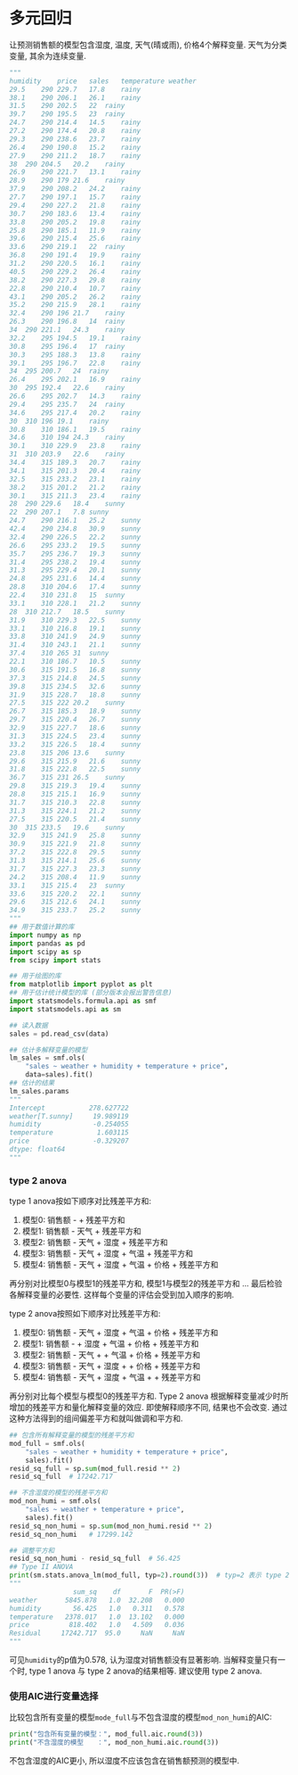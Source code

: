 # 多元回归

让预测销售额的模型包含湿度, 温度, 天气(晴或雨), 价格4个解释变量. 天气为分类变量, 其余为连续变量.
```python
"""
humidity	price	sales	temperature	weather
29.5	290	229.7	17.8	rainy
38.1	290	206.1	26.1	rainy
31.5	290	202.5	22	rainy
39.7	290	195.5	23	rainy
24.7	290	214.4	14.5	rainy
27.2	290	174.4	20.8	rainy
29.3	290	238.6	23.7	rainy
26.4	290	190.8	15.2	rainy
27.9	290	211.2	18.7	rainy
38	290	204.5	20.2	rainy
26.9	290	221.7	13.1	rainy
28.9	290	179	21.6	rainy
37.9	290	208.2	24.2	rainy
27.7	290	197.1	15.7	rainy
29.4	290	227.2	21.8	rainy
30.7	290	183.6	13.4	rainy
33.8	290	205.2	19.8	rainy
25.8	290	185.1	11.9	rainy
39.6	290	215.4	25.6	rainy
33.6	290	219.1	22	rainy
36.8	290	191.4	19.9	rainy
31.2	290	220.5	16.1	rainy
40.5	290	229.2	26.4	rainy
38.2	290	227.3	29.8	rainy
22.8	290	210.4	10.7	rainy
43.1	290	205.2	26.2	rainy
35.2	290	215.9	28.1	rainy
32.4	290	196	21.7	rainy
26.3	290	196.8	14	rainy
34	290	221.1	24.3	rainy
32.2	295	194.5	19.1	rainy
30.8	295	196.4	17	rainy
30.3	295	188.3	13.8	rainy
39.1	295	196.7	22.8	rainy
34	295	200.7	24	rainy
26.4	295	202.1	16.9	rainy
30	295	192.4	22.6	rainy
26.6	295	202.7	14.3	rainy
29.4	295	235.7	24	rainy
34.6	295	217.4	20.2	rainy
30	310	196	19.1	rainy
30.8	310	186.1	19.5	rainy
34.6	310	194	24.3	rainy
30.1	310	229.9	23.8	rainy
31	310	203.9	22.6	rainy
34.4	315	189.3	20.7	rainy
34.1	315	201.3	20.4	rainy
32.5	315	233.2	23.1	rainy
38.2	315	201.2	21.2	rainy
30.1	315	211.3	23.4	rainy
28	290	229.6	18.4	sunny
22	290	207.1	7.8	sunny
24.7	290	216.1	25.2	sunny
42.4	290	234.8	30.9	sunny
32.4	290	226.5	22.2	sunny
26.6	295	233.2	19.5	sunny
35.7	295	236.7	19.3	sunny
31.4	295	238.2	19.4	sunny
31.3	295	229.4	20.1	sunny
24.8	295	231.6	14.4	sunny
28.8	310	204.6	17.4	sunny
22.4	310	231.8	15	sunny
33.1	310	228.1	21.2	sunny
28	310	212.7	18.5	sunny
31.9	310	229.3	22.5	sunny
33.1	310	216.8	19.1	sunny
33.8	310	241.9	24.9	sunny
31.4	310	243.1	21.1	sunny
37.4	310	265	31	sunny
22.1	310	186.7	10.5	sunny
30.6	315	191.5	16.8	sunny
37.3	315	214.8	24.5	sunny
39.8	315	234.5	32.6	sunny
31.9	315	228.7	18.8	sunny
27.5	315	222	20.2	sunny
26.7	315	185.3	18.9	sunny
29.7	315	220.4	26.7	sunny
32.9	315	227.7	18.6	sunny
31.3	315	224.5	23.4	sunny
33.2	315	226.5	18.4	sunny
23.8	315	206	13.6	sunny
29.6	315	215.9	21.6	sunny
31.8	315	222.8	22.5	sunny
36.7	315	231	26.5	sunny
29.8	315	219.3	19.4	sunny
28.8	315	215.1	16.9	sunny
31.7	315	210.3	22.8	sunny
31.3	315	224.1	21.2	sunny
27.5	315	220.5	21.4	sunny
30	315	233.5	19.6	sunny
32.9	315	241.9	25.8	sunny
30.9	315	221.9	21.8	sunny
37.2	315	222.8	29.5	sunny
31.3	315	214.1	25.6	sunny
31.7	315	227.3	23.3	sunny
24.2	315	208.4	11.9	sunny
33.1	315	215.4	23	sunny
33.6	315	220.2	22.1	sunny
29.6	315	212.6	24.1	sunny
34.9	315	233.7	25.2	sunny
"""
## 用于数值计算的库
import numpy as np
import pandas as pd
import scipy as sp
from scipy import stats

## 用于绘图的库
from matplotlib import pyplot as plt
## 用于估计统计模型的库 (部分版本会报出警告信息)
import statsmodels.formula.api as smf
import statsmodels.api as sm

## 读入数据
sales = pd.read_csv(data)

## 估计多解释变量的模型
lm_sales = smf.ols(
    "sales ~ weather + humidity + temperature + price",
    data=sales).fit()
## 估计的结果
lm_sales.params
"""
Intercept           278.627722
weather[T.sunny]     19.989119
humidity             -0.254055
temperature           1.603115
price                -0.329207
dtype: float64
"""
```


### type 2 anova
type 1 anova按如下顺序对比残差平方和:
1. 模型0: 销售额 -                           + 残差平方和
2. 模型1: 销售额 - 天气                      + 残差平方和
3. 模型2: 销售额 - 天气 + 湿度               + 残差平方和
4. 模型3: 销售额 - 天气 + 湿度 + 气温        + 残差平方和
5. 模型4: 销售额 - 天气 + 湿度 + 气温 + 价格 + 残差平方和

再分别对比模型0与模型1的残差平方和, 模型1与模型2的残差平方和 ... 最后检验各解释变量的必要性. 这样每个变量的评估会受到加入顺序的影响.


type 2 anova按照如下顺序对比残差平方和:
1. 模型0: 销售额 - 天气 + 湿度 + 气温 + 价格 + 残差平方和
2. 模型1: 销售额 -      + 湿度 + 气温 + 价格 + 残差平方和
3. 模型2: 销售额 - 天气 +      + 气温 + 价格 + 残差平方和
4. 模型3: 销售额 - 天气 + 湿度 +      + 价格 + 残差平方和
5. 模型4: 销售额 - 天气 + 湿度 + 气温 +      + 残差平方和

再分别对比每个模型与模型0的残差平方和.
Type 2 anova 根据解释变量减少时所增加的残差平方和量化解释变量的效应. 即使解释顺序不同, 结果也不会改变. 通过这种方法得到的组间偏差平方和就叫做调和平方和.

```python
## 包含所有解释变量的模型的残差平方和
mod_full = smf.ols(
    "sales ~ weather + humidity + temperature + price",
    sales).fit()
resid_sq_full = sp.sum(mod_full.resid ** 2)
resid_sq_full  # 17242.717

## 不含湿度的模型的残差平方和
mod_non_humi = smf.ols(
    "sales ~ weather + temperature + price", 
    sales).fit()
resid_sq_non_humi = sp.sum(mod_non_humi.resid ** 2)
resid_sq_non_humi   # 17299.142

## 调整平方和
resid_sq_non_humi - resid_sq_full  # 56.425
## Type II ANOVA
print(sm.stats.anova_lm(mod_full, typ=2).round(3))  # typ=2 表示 type 2 anova, typ=1 表示type 1 anova
"""
                sum_sq    df       F  PR(>F)
weather       5845.878   1.0  32.208   0.000
humidity        56.425   1.0   0.311   0.578
temperature   2378.017   1.0  13.102   0.000
price          818.402   1.0   4.509   0.036
Residual     17242.717  95.0     NaN     NaN
"""

```
可见`humidity`的p值为0.578, 认为湿度对销售额没有显著影响.
当解释变量只有一个时, type 1 anova 与 type 2 anova的结果相等. 建议使用 type 2 anova.


### 使用AIC进行变量选择
比较包含所有变量的模型`mode_full`与不包含湿度的模型`mod_non_humi`的AIC:
```python
print("包含所有变量的模型：", mod_full.aic.round(3))
print("不含湿度的模型　　：", mod_non_humi.aic.round(3))
```
不包含湿度的AIC更小, 所以湿度不应该包含在销售额预测的模型中.

